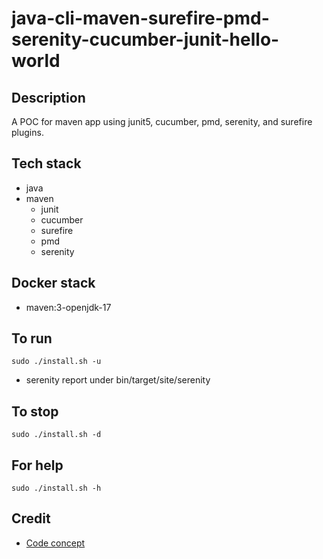 # java-cli-maven-surefire-pmd-serenity-cucumber-junit-hello-world

## Description
A POC for maven app using junit5, cucumber,
pmd, serenity, and surefire plugins.

## Tech stack
- java
- maven
  - junit
  - cucumber
  - surefire
  - pmd
  - serenity

## Docker stack
- maven:3-openjdk-17

## To run
`sudo ./install.sh -u`
- serenity report under bin/target/site/serenity

## To stop
`sudo ./install.sh -d`

## For help
`sudo ./install.sh -h`

## Credit
- [Code concept](https://github.com/serenity-bdd/serenity-cucumber-starter.git)
